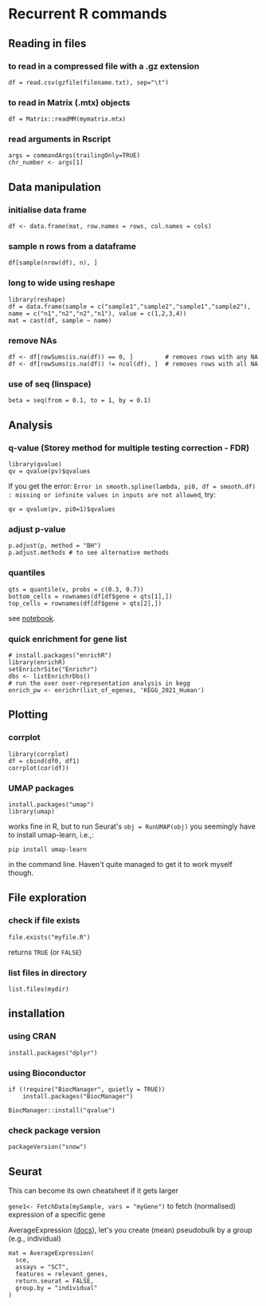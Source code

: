 # Recurrent R commands

## Reading in files

### to read in a compressed file with a .gz extension
```df = read.csv(gzfile(filename.txt), sep="\t")```

### to read in Matrix (.mtx) objects
```df = Matrix::readMM(mymatrix.mtx)```

### read arguments in Rscript
```
args = commandArgs(trailingOnly=TRUE)
chr_number <- args[1]
```

## Data manipulation

### initialise data frame
```
df <- data.frame(mat, row.names = rows, col.names = cols) 
```

### sample n rows from a dataframe
```df[sample(nrow(df), n), ]```

### long to wide using reshape
```
library(reshape)
df = data.frame(sample = c("sample1","sample2","sample1","sample2"), name = c("n1","n2","n2","n1"), value = c(1,2,3,4))
mat = cast(df, sample ~ name)
```

### remove NAs
```
df <- df[rowSums(is.na(df)) == 0, ]         # removes rows with any NA
df <- df[rowSums(is.na(df)) != ncol(df), ]  # removes rows with all NA
```

### use of seq (linspace)
```beta = seq(from = 0.1, to = 1, by = 0.1)```

## Analysis

### q-value (Storey method for multiple testing correction - FDR)
```
library(qvalue)
qv = qvalue(pv)$qvalues
```
If you get the error: ```Error in smooth.spline(lambda, pi0, df = smooth.df) : missing or infinite values in inputs are not allowed```, try:
```
qv = qvalue(pv, pi0=1)$qvalues
```
### adjust p-value
```
p.adjust(p, method = "BH")
p.adjust.methods # to see alternative methods
```

### quantiles
```
qts = quantile(v, probs = c(0.3, 0.7))
bottom_cells = rownames(df[df$gene < qts[1],])
top_cells = rownames(df[df$gene > qts[2],])

```
see [notebook](https://github.com/annacuomo/Anna_PhD_notebooks/blob/main/CellRegMap/neuroseq/June_2021/example_figure5_SLC35E2_step1.ipynb).

### quick enrichment for gene list
```
# install.packages("enrichR")
library(enrichR)
setEnrichrSite("Enrichr")
dbs <- listEnrichrDbs()
# run the over over-representation analysis in kegg
enrich_pw <- enrichr(list_of_egenes, 'KEGG_2021_Human')
```

## Plotting

### corrplot
```
library(corrplot)
df = cbind(df0, df1)
corrplot(cor(df))
```
### UMAP packages
```
install.packages("umap")
library(umap)
```
works fine in R, but to run Seurat's ```obj = RunUMAP(obj)``` you seemingly have to install umap-learn, i.e.,:
```
pip install umap-learn
```
in the command line. Haven't quite managed to get it to work myself though.

## File exploration

### check if file exists
```
file.exists("myfile.R")
```
returns ```TRUE``` (or ```FALSE```)

### list files in directory
```
list.files(mydir)
```

## installation
### using CRAN
```
install.packages("dplyr")
```
### using Bioconductor
```
if (!require("BiocManager", quietly = TRUE))
    install.packages("BiocManager")

BiocManager::install("qvalue")
```
### check package version
```
packageVersion("snow")
```

## Seurat
This can become its own cheatsheet if it gets larger

```gene1<- FetchData(mySample, vars = "myGene")``` to fetch (normalised) expression of a specific gene

AverageExpression ([docs](https://rdrr.io/github/satijalab/seurat/man/AverageExpression.html)), let's you create (mean) pseudobulk by a group (e.g., individual)
```
mat = AverageExpression(
  sce,
  assays = "SCT",
  features = relevant_genes,
  return.seurat = FALSE,
  group.by = "individual"
)
``` 


